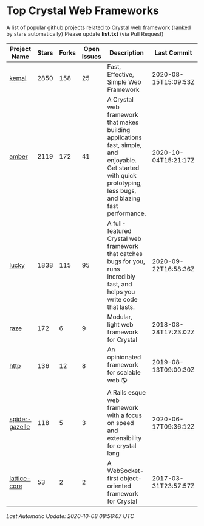 # Top Crystal Web Frameworks

A list of popular github projects related to Crystal web framework (ranked by stars automatically)
Please update **list.txt** (via Pull Request)

| Project Name | Stars | Forks | Open Issues | Description | Last Commit |
| ------------ | ----- | ----- | ----------- | ----------- | ----------- |
| [kemal](https://github.com/kemalcr/kemal) |2850|158|25|Fast, Effective, Simple Web Framework|2020-08-15T15:09:53Z|
| [amber](https://github.com/amberframework/amber) |2119|172|41|A Crystal web framework that makes building applications fast, simple, and enjoyable. Get started with quick prototyping, less bugs, and blazing fast performance.|2020-10-04T15:21:17Z|
| [lucky](https://github.com/luckyframework/lucky) |1838|115|95|A full-featured Crystal web framework that catches bugs for you, runs incredibly fast, and helps you write code that lasts.|2020-09-22T16:58:36Z|
| [raze](https://github.com/samueleaton/raze) |172|6|9|Modular, light web framework for Crystal|2018-08-28T17:23:02Z|
| [http](https://github.com/onyxframework/http) |136|12|8|An opinionated framework for scalable web 🌎|2019-08-13T09:00:30Z|
| [spider-gazelle](https://github.com/spider-gazelle/spider-gazelle) |118|5|3|A Rails esque web framework with a focus on speed and extensibility for crystal lang|2020-06-17T09:36:12Z|
| [lattice-core](https://github.com/jasonl99/lattice-core) |53|2|2|A WebSocket-first object-oriented framework for Crystal|2017-03-31T23:57:57Z|

*Last Automatic Update: 2020-10-08 08:56:07 UTC*